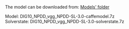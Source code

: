 The model can be downloaded from: [Models' folder](https://drive.google.com/open?id=1Amp9jJSu32tZ_DHe_ljziGzC-fE42Pfg)

Model: DIG10_NPDD_vgg_NPDD-SL-3.0-caffemodel.7z<br>
Solverstate: DIG10_NPDD_vgg_NPDD-SL-3.0-solverstate.7z
